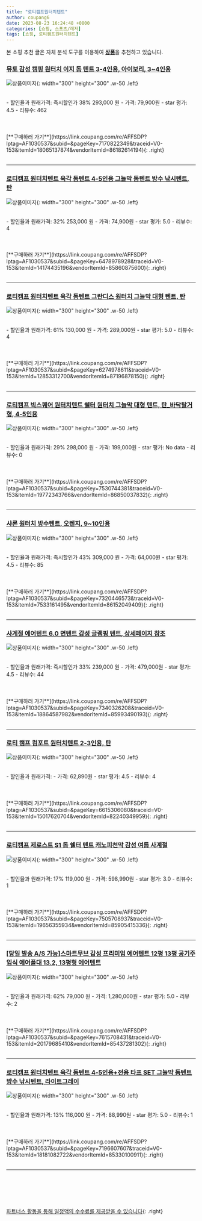```yaml
---
title: "로티캠프원터치텐트"
author: coupang6
date: 2023-08-23 16:24:48 +0800
categories: [쇼핑, 스포츠/레저]
tags: [쇼핑, 로티캠프원터치텐트]
---
```


본 쇼핑 추천 글은 자체 분석 도구를 이용하여 [**상품**](https://link.coupang.com/a/bao1ui)을 추천하고 있습니다.

### [뮤토 감성 캠핑 원터치 이지 돔 텐트 3-4인용, 아이보리, 3~4인용](https://link.coupang.com/re/AFFSDP?lptag=AF1030537&subid=&pageKey=7170822349&traceid=V0-153&itemId=18065137874&vendorItemId=86182614194)

![상품이미지](https://thumbnail7.coupangcdn.com/thumbnails/remote/230x230ex/image/vendor_inventory/a6b5/495175b383d38561b76d7655f251631752a5c8f0afc93ff0753c0f35a031.jpg){: width="300" height="300" .w-50 .left}


<br>
- 할인율과 원래가격: 즉시할인가 38%  293,000   원
- 가격: 79,900원
- star 평가: 4.5
- 리뷰수: 462
<br>
<br>
<br>
<br>
[**구매하러 가기**](https://link.coupang.com/re/AFFSDP?lptag=AF1030537&subid=&pageKey=7170822349&traceid=V0-153&itemId=18065137874&vendorItemId=86182614194){: .right}
<br>
<br>

---

### [로티캠프 원터치텐트 육각 돔텐트 4-5인용 그늘막 돔텐트 방수 낚시텐트, 탄](https://link.coupang.com/re/AFFSDP?lptag=AF1030537&subid=&pageKey=6478978928&traceid=V0-153&itemId=14174435196&vendorItemId=85860875600)

![상품이미지](https://thumbnail8.coupangcdn.com/thumbnails/remote/230x230ex/image/vendor_inventory/7892/152c42b41229f94b72e94c1b9c401f8eb79b6590b1ee2147585a7e807e9a.jpg){: width="300" height="300" .w-50 .left}


<br>
- 할인율과 원래가격: 32%  253,000   원
- 가격: 74,900원
- star 평가: 5.0
- 리뷰수: 4
<br>
<br>
<br>
<br>
[**구매하러 가기**](https://link.coupang.com/re/AFFSDP?lptag=AF1030537&subid=&pageKey=6478978928&traceid=V0-153&itemId=14174435196&vendorItemId=85860875600){: .right}
<br>
<br>

---

### [로티캠프 원터치텐트 육각 돔텐트 그란디스 원터치 그늘막 대형 텐트, 탄](https://link.coupang.com/re/AFFSDP?lptag=AF1030537&subid=&pageKey=6274978611&traceid=V0-153&itemId=12853312700&vendorItemId=87196878150)

![상품이미지](https://thumbnail8.coupangcdn.com/thumbnails/remote/230x230ex/image/vendor_inventory/b862/2d0f915cbcec02ad73503cd94e76a89e6ad7eb55214c000d387ddfddcabb.jpg){: width="300" height="300" .w-50 .left}


<br>
- 할인율과 원래가격: 61%  130,000   원
- 가격: 289,000원
- star 평가: 5.0
- 리뷰수: 4
<br>
<br>
<br>
<br>
[**구매하러 가기**](https://link.coupang.com/re/AFFSDP?lptag=AF1030537&subid=&pageKey=6274978611&traceid=V0-153&itemId=12853312700&vendorItemId=87196878150){: .right}
<br>
<br>

---

### [로티캠프 빅스퀘어 원터치텐트 쉘터 원터치 그늘막 대형 텐트, 탄_바닥탈거형, 4-5인용](https://link.coupang.com/re/AFFSDP?lptag=AF1030537&subid=&pageKey=7530744381&traceid=V0-153&itemId=19772343766&vendorItemId=86850037832)

![상품이미지](https://thumbnail10.coupangcdn.com/thumbnails/remote/230x230ex/image/vendor_inventory/feb1/995d41c9fa580aaeb4cdf5913a4647a0e67301a168e2a2146d4437f6793d.jpg){: width="300" height="300" .w-50 .left}


<br>
- 할인율과 원래가격: 29%  298,000   원
- 가격: 199,000원
- star 평가: No data
- 리뷰수: 0
<br>
<br>
<br>
<br>
[**구매하러 가기**](https://link.coupang.com/re/AFFSDP?lptag=AF1030537&subid=&pageKey=7530744381&traceid=V0-153&itemId=19772343766&vendorItemId=86850037832){: .right}
<br>
<br>

---

### [샤론 원터치 방수텐트, 오렌지, 9~10인용](https://link.coupang.com/re/AFFSDP?lptag=AF1030537&subid=&pageKey=7320446573&traceid=V0-153&itemId=7533161495&vendorItemId=86152049409)

![상품이미지](https://thumbnail9.coupangcdn.com/thumbnails/remote/230x230ex/image/vendor_inventory/b3de/b9a30a42fdd6ce1e081766fff7c4f84077f95734dd5c4295578d9ba38a18.jpg){: width="300" height="300" .w-50 .left}


<br>
- 할인율과 원래가격: 즉시할인가 43%  309,000   원
- 가격: 64,000원
- star 평가: 4.5
- 리뷰수: 85
<br>
<br>
<br>
<br>
[**구매하러 가기**](https://link.coupang.com/re/AFFSDP?lptag=AF1030537&subid=&pageKey=7320446573&traceid=V0-153&itemId=7533161495&vendorItemId=86152049409){: .right}
<br>
<br>

---

### [사계절 에어텐트 6.0 면텐트 감성 글램핑 텐트, 상세페이지 참조](https://link.coupang.com/re/AFFSDP?lptag=AF1030537&subid=&pageKey=7340326208&traceid=V0-153&itemId=18864587982&vendorItemId=85993490193)

![상품이미지](https://thumbnail8.coupangcdn.com/thumbnails/remote/230x230ex/image/vendor_inventory/b51d/8f250bf9eecf2f9c5cc14076cd517a07bcd80b913a3197dd895a1fd0f7b6.jpg){: width="300" height="300" .w-50 .left}


<br>
- 할인율과 원래가격: 즉시할인가 33%  239,000   원
- 가격: 479,000원
- star 평가: 4.5
- 리뷰수: 44
<br>
<br>
<br>
<br>
[**구매하러 가기**](https://link.coupang.com/re/AFFSDP?lptag=AF1030537&subid=&pageKey=7340326208&traceid=V0-153&itemId=18864587982&vendorItemId=85993490193){: .right}
<br>
<br>

---

### [로티 캠프 컴포트 원터치텐트 2-3인용, 탄](https://link.coupang.com/re/AFFSDP?lptag=AF1030537&subid=&pageKey=6615306080&traceid=V0-153&itemId=15017620704&vendorItemId=82240349959)

![상품이미지](https://thumbnail7.coupangcdn.com/thumbnails/remote/230x230ex/image/vendor_inventory/c995/bbb15202b23081fc1be6a8a5fe56b0e9bfc3f5df1213624fd1e2cd131925.jpg){: width="300" height="300" .w-50 .left}


<br>
- 할인율과 원래가격: 
- 가격: 62,890원
- star 평가: 4.5
- 리뷰수: 4
<br>
<br>
<br>
<br>
[**구매하러 가기**](https://link.coupang.com/re/AFFSDP?lptag=AF1030537&subid=&pageKey=6615306080&traceid=V0-153&itemId=15017620704&vendorItemId=82240349959){: .right}
<br>
<br>

---

### [로티캠프 제로스트 S1 돔 쉘터 텐트 캐노피천막 감성 여름 사계절](https://link.coupang.com/re/AFFSDP?lptag=AF1030537&subid=&pageKey=7505708937&traceid=V0-153&itemId=19656355934&vendorItemId=85905415336)

![상품이미지](https://thumbnail6.coupangcdn.com/thumbnails/remote/230x230ex/image/vendor_inventory/a3b5/4cb8567586712fa36d7300d950749939002590be1fc23fd91a05b16f9632.jpg){: width="300" height="300" .w-50 .left}


<br>
- 할인율과 원래가격: 17%  119,000   원
- 가격: 598,990원
- star 평가: 3.0
- 리뷰수: 1
<br>
<br>
<br>
<br>
[**구매하러 가기**](https://link.coupang.com/re/AFFSDP?lptag=AF1030537&subid=&pageKey=7505708937&traceid=V0-153&itemId=19656355934&vendorItemId=85905415336){: .right}
<br>
<br>

---

### [[당일 발송 A/S 가능]스마트무브 감성 프리미엄 에어텐트 12평 13평 공기주입식 에어폴대 13.2, 13평형 에어텐트](https://link.coupang.com/re/AFFSDP?lptag=AF1030537&subid=&pageKey=7615708431&traceid=V0-153&itemId=20179685410&vendorItemId=85437281302)

![상품이미지](https://thumbnail9.coupangcdn.com/thumbnails/remote/230x230ex/image/vendor_inventory/3846/6b70828ddde14810185b23d94945202d33485a001490c0c97b7228d610da.jpg){: width="300" height="300" .w-50 .left}


<br>
- 할인율과 원래가격: 62%  79,000   원
- 가격: 1,280,000원
- star 평가: 5.0
- 리뷰수: 2
<br>
<br>
<br>
<br>
[**구매하러 가기**](https://link.coupang.com/re/AFFSDP?lptag=AF1030537&subid=&pageKey=7615708431&traceid=V0-153&itemId=20179685410&vendorItemId=85437281302){: .right}
<br>
<br>

---

### [로티캠프 원터치텐트 육각 돔텐트 4-5인용+전용 타프 SET 그늘막 돔텐트 방수 낚시텐트, 라이트그레이](https://link.coupang.com/re/AFFSDP?lptag=AF1030537&subid=&pageKey=7196607607&traceid=V0-153&itemId=18181082722&vendorItemId=85330100911)

![상품이미지](https://thumbnail9.coupangcdn.com/thumbnails/remote/230x230ex/image/vendor_inventory/56a8/583d64d37a5e33789e3f001d2ad83dfa2a8a252fc6f4f88663d0c6819d65.jpg){: width="300" height="300" .w-50 .left}


<br>
- 할인율과 원래가격: 13%  116,000   원
- 가격: 88,990원
- star 평가: 5.0
- 리뷰수: 1
<br>
<br>
<br>
<br>
[**구매하러 가기**](https://link.coupang.com/re/AFFSDP?lptag=AF1030537&subid=&pageKey=7196607607&traceid=V0-153&itemId=18181082722&vendorItemId=85330100911){: .right}
<br>
<br>

---
<br><br><br><br><br> [파트너스 활동을 통해 일정액의 수수료를 제공받을 수 있습니다](https://link.coupang.com/a/bao1ui){: .right}